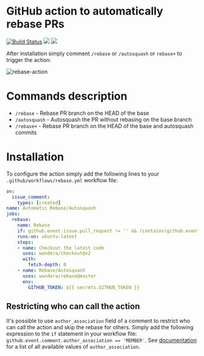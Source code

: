 # GitHub action to automatically rebase PRs

[![Build Status](https://api.cirrus-ci.com/github/cirrus-actions/rebase.svg)](https://cirrus-ci.com/github/cirrus-actions/rebase) [![](https://images.microbadger.com/badges/version/cirrusactions/rebase.svg)](https://microbadger.com/images/cirrusactions/rebase) [![](https://images.microbadger.com/badges/image/cirrusactions/rebase.svg)](https://microbadger.com/images/cirrusactions/rebase)

After installation simply comment `/rebase` or `/autosquash` or `rebase+` to trigger the action:

![rebase-action](https://user-images.githubusercontent.com/989066/51547853-14a57b00-1e35-11e9-841d-33114f0f0bd5.gif)

# Commands description
- `/rebase` - Rebase PR branch on the HEAD of the base
- `/autosquash` - Autosquash the PR without rebasing on the base branch
- `/rebase+` - Rebase PR branch on the HEAD of the base and autosquash commits

# Installation

To configure the action simply add the following lines to your `.github/workflows/rebase.yml` workflow file:

```yml
on: 
  issue_comment:
    types: [created]
name: Automatic Rebase/Autosquash
jobs:
  rebase:
    name: Rebase
    if: github.event.issue.pull_request != '' && (contains(github.event.comment.body, '/rebase') || contains(github.event.comment.body, '/autosquash') || contains(github.event.comment.body, '/rebase+'))
    runs-on: ubuntu-latest
    steps:
    - name: Checkout the latest code
      uses: wandera/checkout@v2
      with:
        fetch-depth: 0
    - name: Rebase/Autosquash
      uses: wandera/rebase@master
      env:
        GITHUB_TOKEN: ${{ secrets.GITHUB_TOKEN }}
```

## Restricting who can call the action

It's possible to use `author_association` field of a comment to restrict who can call the action and skip the rebase for others. Simply add the following expression to the `if` statement in your workflow file: `github.event.comment.author_association == 'MEMBER'`. See [documentation](https://docs.github.com/v4/enum/commentauthorassociation/) for a list of all available values of `author_association`.
